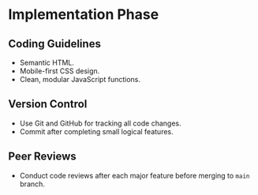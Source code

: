 # Implementation Phase

## Coding Guidelines
- Semantic HTML.
- Mobile-first CSS design.
- Clean, modular JavaScript functions.

## Version Control
- Use Git and GitHub for tracking all code changes.
- Commit after completing small logical features.

## Peer Reviews
- Conduct code reviews after each major feature before merging to `main` branch.
